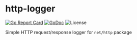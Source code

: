 # http-logger

[![Go Report Card](https://goreportcard.com/badge/github.com/azvaliev/http-logger)](https://goreportcard.com/report/github.com/azvaliev/http-logger)
[![GoDoc](https://godoc.org/github.com/azvaliev/http-logger?status.svg)](https://godoc.org/github.com/azvaliev/http-logger)
![License](https://img.shields.io/github/license/azvaliev/http-logger)

Simple HTTP request/response logger for `net/http` package
